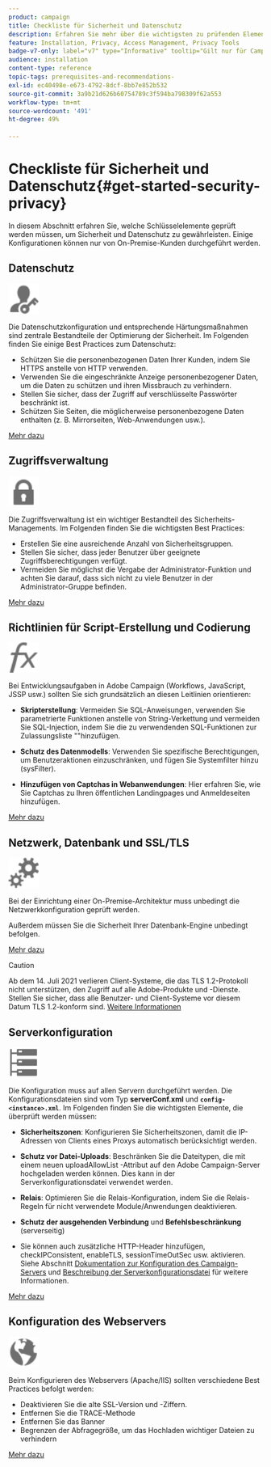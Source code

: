 ```yaml
---
product: campaign
title: Checkliste für Sicherheit und Datenschutz
description: Erfahren Sie mehr über die wichtigsten zu prüfenden Elemente in Bezug auf Sicherheit und Datenschutz
feature: Installation, Privacy, Access Management, Privacy Tools
badge-v7-only: label="v7" type="Informative" tooltip="Gilt nur für Campaign Classic v7"
audience: installation
content-type: reference
topic-tags: prerequisites-and-recommendations-
exl-id: ec40498e-e673-4792-8dcf-8bb7e852b532
source-git-commit: 3a9b21d626b60754789c3f594ba798309f62a553
workflow-type: tm+mt
source-wordcount: '491'
ht-degree: 49%

---
```


# Checkliste für Sicherheit und Datenschutz{#get-started-security-privacy}



In diesem Abschnitt erfahren Sie, welche Schlüsselelemente geprüft werden müssen, um Sicherheit und Datenschutz zu gewährleisten. Einige Konfigurationen können nur von On-Premise-Kunden durchgeführt werden.

## Datenschutz

<img src="assets/do-not-localize/icon_privacy.svg" width="60px">

Die Datenschutzkonfiguration und entsprechende Härtungsmaßnahmen sind zentrale Bestandteile der Optimierung der Sicherheit. Im Folgenden finden Sie einige Best Practices zum Datenschutz:

* Schützen Sie die personenbezogenen Daten Ihrer Kunden, indem Sie HTTPS anstelle von HTTP verwenden.
* Verwenden Sie die eingeschränkte Anzeige personenbezogener Daten, um die Daten zu schützen und ihren Missbrauch zu verhindern.
* Stellen Sie sicher, dass der Zugriff auf verschlüsselte Passwörter beschränkt ist.
* Schützen Sie Seiten, die möglicherweise personenbezogene Daten enthalten (z. B. Mirrorseiten, Web-Anwendungen usw.).

[Mehr dazu](../../installation/using/privacy.md)

## Zugriffsverwaltung 

<img src="assets/do-not-localize/icon_access.svg" width="60px">

Die Zugriffsverwaltung ist ein wichtiger Bestandteil des Sicherheits-Managements. Im Folgenden finden Sie die wichtigsten Best Practices:

* Erstellen Sie eine ausreichende Anzahl von Sicherheitsgruppen.
* Stellen Sie sicher, dass jeder Benutzer über geeignete Zugriffsberechtigungen verfügt.
* Vermeiden Sie möglichst die Vergabe der Administrator-Funktion und achten Sie darauf, dass sich nicht zu viele Benutzer in der Administrator-Gruppe befinden.

[Mehr dazu](../../installation/using/access-management.md)

## Richtlinien für Script-Erstellung und Codierung

<img src="assets/do-not-localize/icon_scripting.svg" width="60px">

Bei Entwicklungsaufgaben in Adobe Campaign (Workflows, JavaScript, JSSP usw.) sollten Sie sich grundsätzlich an diesen Leitlinien orientieren:

* **Skripterstellung**: Vermeiden Sie SQL-Anweisungen, verwenden Sie parametrierte Funktionen anstelle von String-Verkettung und vermeiden Sie SQL-Injection, indem Sie die zu verwendenden SQL-Funktionen zur Zulassungsliste &quot;&quot;hinzufügen.

* **Schutz des Datenmodells**: Verwenden Sie spezifische Berechtigungen, um Benutzeraktionen einzuschränken, und fügen Sie Systemfilter hinzu (sysFilter).

* **Hinzufügen von Captchas in Webanwendungen**: Hier erfahren Sie, wie Sie Captchas zu Ihren öffentlichen Landingpages und Anmeldeseiten hinzufügen.

[Mehr dazu](../../installation/using/scripting-coding-guidelines.md)

## Netzwerk, Datenbank und SSL/TLS

<img src="assets/do-not-localize/icon_network.svg" width="60px">

Bei der Einrichtung einer On-Premise-Architektur muss unbedingt die Netzwerkkonfiguration geprüft werden.

Außerdem müssen Sie die Sicherheit Ihrer Datenbank-Engine unbedingt befolgen.

[Mehr dazu](../../installation/using/network-database.md)

>[!CAUTION]
>
>Ab dem 14. Juli 2021 verlieren Client-Systeme, die das TLS 1.2-Protokoll nicht unterstützen, den Zugriff auf alle Adobe-Produkte und -Dienste. Stellen Sie sicher, dass alle Benutzer- und Client-Systeme vor diesem Datum TLS 1.2-konform sind. [Weitere Informationen](https://helpx.adobe.com/x-productkb/multi/eol-tls-support.html)

## Serverkonfiguration

<img src="assets/do-not-localize/icon_server.svg" width="60px">

Die Konfiguration muss auf allen Servern durchgeführt werden. Die Konfigurationsdateien sind vom Typ **serverConf.xml** und **`config-<instance>.xml`**. Im Folgenden finden Sie die wichtigsten Elemente, die überprüft werden müssen:

* **Sicherheitszonen**: Konfigurieren Sie Sicherheitszonen, damit die IP-Adressen von Clients eines Proxys automatisch berücksichtigt werden.

* **Schutz vor Datei-Uploads**: Beschränken Sie die Dateitypen, die mit einem neuen uploadAllowList -Attribut auf den Adobe Campaign-Server hochgeladen werden können. Dies kann in der Serverkonfigurationsdatei verwendet werden.

* **Relais**: Optimieren Sie die Relais-Konfiguration, indem Sie die Relais-Regeln für nicht verwendete Module/Anwendungen deaktivieren.

* **Schutz der ausgehenden Verbindung** und **Befehlsbeschränkung** (serverseitig)

* Sie können auch zusätzliche HTTP-Header hinzufügen, checkIPConsistent, enableTLS, sessionTimeOutSec usw. aktivieren. Siehe Abschnitt [Dokumentation zur Konfiguration des Campaign-Servers](../../installation/using/configuring-campaign-server.md) und [Beschreibung der Serverkonfigurationsdatei](../../installation/using/the-server-configuration-file.md) für weitere Informationen.

[Mehr dazu](../../installation/using/server-configuration.md)

## Konfiguration des Webservers

<img src="assets/do-not-localize/icon_web.svg" width="60px">

Beim Konfigurieren des Webservers (Apache/IIS) sollten verschiedene Best Practices befolgt werden:

* Deaktivieren Sie die alte SSL-Version und -Ziffern.
* Entfernen Sie die TRACE-Methode
* Entfernen Sie das Banner
* Begrenzen der Abfragegröße, um das Hochladen wichtiger Dateien zu verhindern

[Mehr dazu](../../installation/using/web-server-configuration.md)
